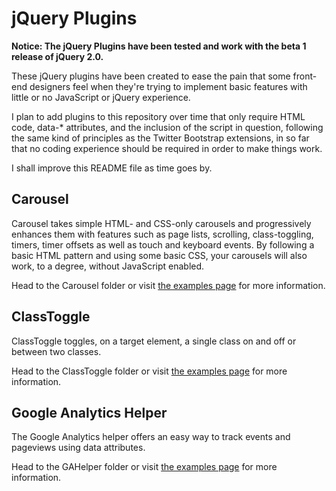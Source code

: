 # jQuery Plugins

**Notice: The jQuery Plugins have been tested and work with the beta 1 release of jQuery 2.0.**

These jQuery plugins have been created to ease the pain that some front-end designers feel when they're trying to implement basic features with little or no JavaScript or jQuery experience.

I plan to add plugins to this repository over time that only require HTML code, data-* attributes, and the inclusion of the script in question, following the same kind of principles as the Twitter Bootstrap extensions, in so far that no coding experience should be required in order to make things work.

I shall improve this README file as time goes by.

## Carousel

Carousel takes simple HTML- and CSS-only carousels and progressively enhances them with features such as page lists, scrolling, class-toggling, timers, timer offsets as well as touch and keyboard events. By following a basic HTML pattern and using some basic CSS, your carousels will also work, to a degree, without JavaScript enabled.

Head to the Carousel folder or visit [the examples page](http://abitgone.github.com/jQuery-Plugins/Carousel) for more information.

## ClassToggle

ClassToggle toggles, on a target element, a single class on and off or between two classes.

Head to the ClassToggle folder or visit [the examples page](http://abitgone.github.com/jQuery-Plugins/ClassToggle) for more information.

## Google Analytics Helper

The Google Analytics helper offers an easy way to track events and pageviews using data attributes.

Head to the GAHelper folder or visit [the examples page](http://abitgone.github.com/jQuery-Plugins/GAHelper) for more information.
